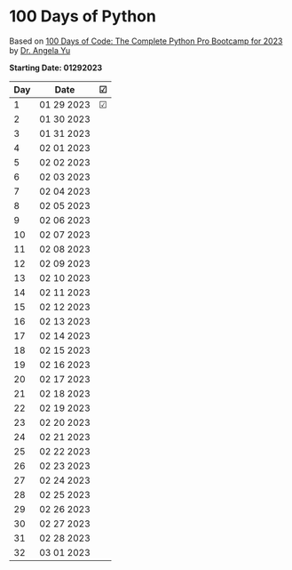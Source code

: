 # 100 Days of Python 

Based on [100 Days of Code: The Complete Python Pro Bootcamp for 2023](https://www.udemy.com/course/100-days-of-code/) by [Dr. Angela Yu](https://www.udemy.com/course/100-days-of-code/#instructor-1)

**Starting Date: 01292023**

| Day   | Date        | ☑ |
| ----- | ----------- | - |
| 1     | 01 29 2023  | ☑ |
| 2     | 01 30 2023  |   |
| 3     | 01 31 2023  |   |
| 4     | 02 01 2023  |   |
| 5     | 02 02 2023  |   |
| 6     | 02 03 2023  |   |
| 7     | 02 04 2023  |   |
| 8     | 02 05 2023  |   |
| 9     | 02 06 2023  |   |
| 10    | 02 07 2023  |   |
| 11    | 02 08 2023  |   |
| 12    | 02 09 2023  |   |
| 13    | 02 10 2023  |   |
| 14    | 02 11 2023  |   |
| 15    | 02 12 2023  |   |
| 16    | 02 13 2023  |   |
| 17    | 02 14 2023  |   |
| 18    | 02 15 2023  |   |
| 19    | 02 16 2023  |   |
| 20    | 02 17 2023  |   |
| 21    | 02 18 2023  |   |
| 22    | 02 19 2023  |   |
| 23    | 02 20 2023  |   |
| 24    | 02 21 2023  |   |
| 25    | 02 22 2023  |   |
| 26    | 02 23 2023  |   |
| 27    | 02 24 2023  |   |
| 28    | 02 25 2023  |   |
| 29    | 02 26 2023  |   |
| 30    | 02 27 2023  |   |
| 31    | 02 28 2023  |   |
| 32    | 03 01 2023  |   |